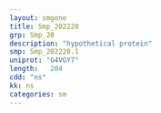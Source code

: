 ```yaml
---
layout: smgene
title: Smp_202220
grp: Smp_20
description: "hypothetical protein"
smp: Smp_202220.1
uniprot: "G4VGY7"
length:   204
cdd: "ns"
kk: ns
categories: sm
---
```

